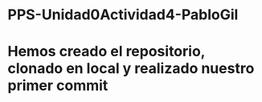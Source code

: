 # PPS-Unidad0Actividad4-PabloGil
# Hemos creado el repositorio, clonado en local y realizado nuestro primer commit
